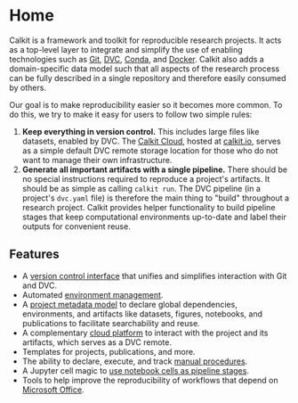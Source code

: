 # Home

Calkit is a framework and toolkit for reproducible research projects.
It acts as a top-level layer to integrate and simplify the use of enabling
technologies such as
[Git](https://git-scm.com/),
[DVC](https://dvc.org/),
[Conda](https://docs.conda.io/en/latest/),
and [Docker](https://docker.com).
Calkit also adds a domain-specific data model
such that all aspects of the research process can be fully described in a
single repository and therefore easily consumed by others.

Our goal is to make reproducibility easier so it becomes more common.
To do this, we try to make it easy for users to follow two simple rules:

1. **Keep everything in version control.** This includes large files like
   datasets, enabled by DVC.
   The [Calkit Cloud](https://github.com/calkit/calkit-cloud),
   hosted at [calkit.io](https://calkit.io),
   serves as a simple default DVC remote storage location for those who do not
   want to manage their own infrastructure.
2. **Generate all important artifacts with a single pipeline.** There should be
   no special instructions required to reproduce a project's artifacts.
   It should be as simple as calling `calkit run`.
   The DVC pipeline (in a project's `dvc.yaml` file) is therefore the main
   thing to "build" throughout a research project.
   Calkit provides helper functionality to build pipeline stages that
   keep computational environments up-to-date and label their outputs for
   convenient reuse.

## Features

- A [version control interface](version-control.md)
  that unifies and simplifies interaction with Git and DVC.
- Automated [environment management](environments.md).
- A [project metadata model](calkit-yaml.md)
  to declare global dependencies, environments,
  and artifacts like datasets, figures, notebooks, and publications
  to facilitate searchability and reuse.
- A complementary [cloud platform](https://calkit.io) to interact with
  the project and its artifacts, which serves as a DVC remote.
- Templates for projects, publications, and more.
- The ability to declare, execute, and track
  [manual procedures](tutorials/procedures.md).
- A Jupyter cell magic to
  [use notebook cells as pipeline stages](tutorials/notebook-pipeline.md).
- Tools to help improve the reproducibility of workflows that depend on
  [Microsoft Office](tutorials/office.md).
